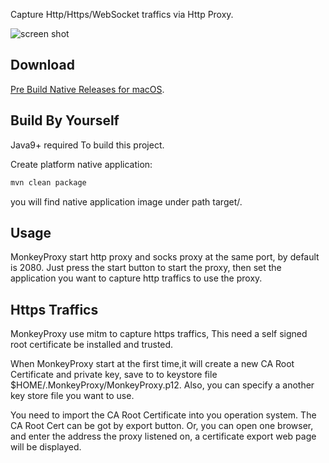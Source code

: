 
Capture Http/Https/WebSocket traffics via Http Proxy.

![screen shot](https://raw.githubusercontent.com/hsiafan/monkey-proxy/master/images/screenshot_800.png)

## Download
[Pre Build Native Releases for macOS](https://github.com/hsiafan/monkey-proxy/releases).

## Build By Yourself
Java9+ required To build this project.

Create platform native application: 

```sh
mvn clean package
```

you will find native application image under path target/.


## Usage

MonkeyProxy start http proxy and socks proxy at the same port, by default is 2080.
Just press the start button to start the proxy, then set the application you want to capture http traffics to use the proxy.


## Https Traffics
MonkeyProxy use mitm to capture https traffics, This need a self signed root certificate be installed and trusted.

When MonkeyProxy start at the first time,it will create a new CA Root Certificate and private key, save to to keystore file $HOME/.MonkeyProxy/MonkeyProxy.p12.
Also, you can specify a another key store file you want to use. 

You need to import the CA Root Certificate into you operation system. The CA Root Cert can be got by export button.
Or, you can open one browser, and enter the address the proxy listened on, a certificate export web page will be displayed.
